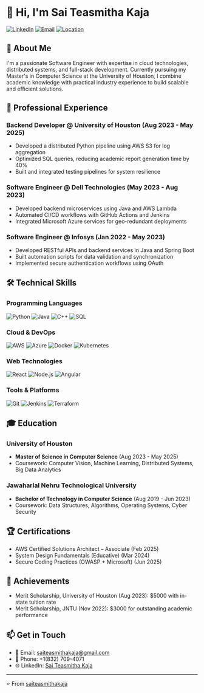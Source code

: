 # 👋 Hi, I'm Sai Teasmitha Kaja

[![LinkedIn](https://img.shields.io/badge/LinkedIn-Connect-blue)](https://www.linkedin.com/in/sai-teasmitha-kaja-b33382210/)
[![Email](https://img.shields.io/badge/Email-Contact-red)](mailto:saiteasmithakaja@gmail.com)
[![Location](https://img.shields.io/badge/Location-Houston,%20TX-green)](https://www.google.com/maps/place/Houston,+TX)

## 🚀 About Me

I'm a passionate Software Engineer with expertise in cloud technologies, distributed systems, and full-stack development. Currently pursuing my Master's in Computer Science at the University of Houston, I combine academic knowledge with practical industry experience to build scalable and efficient solutions.

## 💼 Professional Experience



### Backend Developer @ University of Houston (Aug 2023 - May 2025)
- Developed a distributed Python pipeline using AWS S3 for log aggregation
- Optimized SQL queries, reducing academic report generation time by 40%
- Built and integrated testing pipelines for system resilience

### Software Engineer @ Dell Technologies (May 2023 - Aug 2023)
- Developed backend microservices using Java and AWS Lambda
- Automated CI/CD workflows with GitHub Actions and Jenkins
- Integrated Microsoft Azure services for geo-redundant deployments

### Software Engineer  @ Infosys (Jan 2022 - May 2023)
- Developed RESTful APIs and backend services in Java and Spring Boot
- Built automation scripts for data validation and synchronization
- Implemented secure authentication workflows using OAuth

## 🛠️ Technical Skills

### Programming Languages
![Python](https://img.shields.io/badge/Python-Expert-blue)
![Java](https://img.shields.io/badge/Java-Expert-orange)
![C++](https://img.shields.io/badge/C++-Advanced-red)
![SQL](https://img.shields.io/badge/SQL-Expert-green)

### Cloud & DevOps
![AWS](https://img.shields.io/badge/AWS-Certified-yellow)
![Azure](https://img.shields.io/badge/Azure-Expert-blue)
![Docker](https://img.shields.io/badge/Docker-Expert-blue)
![Kubernetes](https://img.shields.io/badge/Kubernetes-Intermediate-blue)

### Web Technologies
![React](https://img.shields.io/badge/React-Intermediate-blue)
![Node.js](https://img.shields.io/badge/Node.js-Intermediate-green)
![Angular](https://img.shields.io/badge/Angular-Intermediate-red)

### Tools & Platforms
![Git](https://img.shields.io/badge/Git-Expert-orange)
![Jenkins](https://img.shields.io/badge/Jenkins-Intermediate-red)
![Terraform](https://img.shields.io/badge/Terraform-Intermediate-purple)

## 🎓 Education

### University of Houston
- **Master of Science in Computer Science** (Aug 2023 - May 2025)
- Coursework: Computer Vision, Machine Learning, Distributed Systems, Big Data Analytics

### Jawaharlal Nehru Technological University
- **Bachelor of Technology in Computer Science** (Aug 2019 - Jun 2023)
- Coursework: Data Structures, Algorithms, Operating Systems, Cyber Security

## 🏆 Certifications

- AWS Certified Solutions Architect – Associate (Feb 2025)
- System Design Fundamentals (Educative) (Mar 2024)
- Secure Coding Practices (OWASP + Microsoft) (Jun 2025)

## 🏅 Achievements

- Merit Scholarship, University of Houston (Aug 2023): $5000 with in-state tuition rate
- Merit Scholarship, JNTU (Nov 2022): $3000 for outstanding academic performance


## 📫 Get in Touch

- 📧 Email: [saiteasmithakaja@gmail.com](mailto:saiteasmithakaja@gmail.com)
- 📱 Phone: +1(832) 709-4071
- 🌐 LinkedIn: [Sai Teasmitha Kaja](https://www.linkedin.com/in/sai-teasmitha-kaja-b33382210/)

---

⭐️ From [saiteasmithakaja](https://github.com/saiteasmithakaja) 
